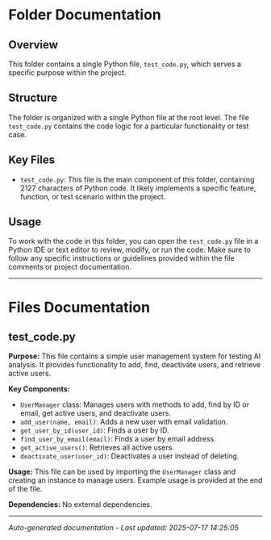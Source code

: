 # Folder Documentation

## Overview
This folder contains a single Python file, `test_code.py`, which serves a specific purpose within the project.

## Structure
The folder is organized with a single Python file at the root level. The file `test_code.py` contains the code logic for a particular functionality or test case.

## Key Files
- `test_code.py`: This file is the main component of this folder, containing 2127 characters of Python code. It likely implements a specific feature, function, or test scenario within the project.

## Usage
To work with the code in this folder, you can open the `test_code.py` file in a Python IDE or text editor to review, modify, or run the code. Make sure to follow any specific instructions or guidelines provided within the file comments or project documentation.

---

# Files Documentation

## test_code.py

**Purpose:** This file contains a simple user management system for testing AI analysis. It provides functionality to add, find, deactivate users, and retrieve active users.

**Key Components:**
- `UserManager` class: Manages users with methods to add, find by ID or email, get active users, and deactivate users.
- `add_user(name, email)`: Adds a new user with email validation.
- `get_user_by_id(user_id)`: Finds a user by ID.
- `find_user_by_email(email)`: Finds a user by email address.
- `get_active_users()`: Retrieves all active users.
- `deactivate_user(user_id)`: Deactivates a user instead of deleting.

**Usage:** This file can be used by importing the `UserManager` class and creating an instance to manage users. Example usage is provided at the end of the file.

**Dependencies:** No external dependencies.

---
*Auto-generated documentation - Last updated: 2025-07-17 14:25:05*
